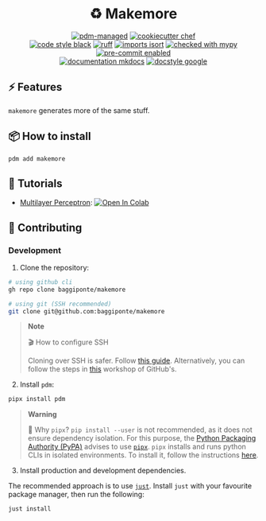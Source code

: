 <div align="center">

# ♻️ Makemore

[![pdm-managed](https://img.shields.io/badge/pdm-managed-blueviolet)](https://pdm.fming.dev)
[![cookiecutter chef](https://img.shields.io/badge/cookiecutter-chef-D4AA00?logo=cookiecutter&logoColor=fff)](https://github.com/baggiponte/chef)
<br>
[![code style black](https://img.shields.io/badge/code%20style-black-000000.svg)](https://github.com/psf/black)
[![ruff](https://img.shields.io/endpoint?url=https://raw.githubusercontent.com/charliermarsh/ruff/main/assets/badge/v1.json)](https://github.com/charliermarsh/ruff)
[![imports isort](https://img.shields.io/badge/%20imports-isort-%231674b1)](https://pycqa.github.io/isort/)
[![checked with mypy](https://www.mypy-lang.org/static/mypy_badge.svg)](https://mypy.readthedocs.io/en/stable/)
[![pre-commit enabled](https://img.shields.io/badge/pre--commit-enabled-brightgreen?logo=pre-commit&logoColor=white)](https://github.com/pre-commit/pre-commit)
<br>
[![documentation mkdocs](https://img.shields.io/badge/documentation-mkdocs-0094F5)](https://www.mkdocs.org/)
[![docstyle google](https://img.shields.io/badge/%20style-google-459db9.svg)](https://numpydoc.readthedocs.io/en/latest/format.html)

</div>

## ⚡ Features

`makemore` generates more of the same stuff.

## 📦 How to install

```bash
pdm add makemore
```

## 🏫 Tutorials

* [Multilayer Perceptron](./notebooks/mlp.ipynb): [![Open In Colab](https://colab.research.google.com/assets/colab-badge.svg)](https://colab.research.google.com/github/baggiponte/makemore/blob/main/notebooks/mlp.ipynb)

## 🤗 Contributing

### Development

1. Clone the repository:

```bash
# using github cli
gh repo clone baggiponte/makemore

# using git (SSH recommended)
git clone git@github.com:baggiponte/makemore
```

> **Note**
>
> 🎬 How to configure SSH
>
> Cloning over SSH is safer. Follow [this guide](https://www.youtube.com/watch?v=5o9ltH6YmtM).
> Alternatively, you can follow the steps in [this](https://github.com/git-merge-workshops/simplify-signing-with-ssh/blob/main/exercises/01-setup-workstation.md) workshop of GitHub's.

2. Install `pdm`:

```bash
pipx install pdm
```

> **Warning**
>
> 🔎 Why `pipx`?
> `pip install --user` is not recommended, as it does not ensure dependency isolation. For this purpose, the [Python Packaging Authority (PyPA)](https://www.pypa.io/en/latest/) advises to use [`pipx`](https://pypa.github.io/pipx/). `pipx` installs and runs python CLIs in isolated environments. To install it, follow the instructions [here](https://pypa.github.io/pipx/#install-pipx).

3. Install production and development dependencies.

The recommended approach is to use [`just`](https://github.com/casey/just). Install `just` with your favourite package manager, then run the following:

```
just install
```
